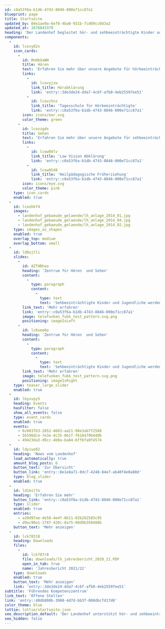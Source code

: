 ```yaml
---
id: c0a53f6a-b1db-4743-8846-000e71cc87a1
blueprint: page
title: Startseite
updated_by: 04e1ae9a-6ef8-4ba0-931b-7cd69cc0d3a2
updated_at: 1676043379
heading: 'Der Landenhof begleitet hör- und sehbeeinträchtigte Kinder und Jugendliche und ihr Umfeld'
components:
  -
    id: lcovy82x
    icon_cards:
      -
        id: MnHbXaWH
        title: Hören
        text: 'Erfahren Sie mehr über unsere Angebote für hörbeeinträchtigte Kinder und Jugendliche'
        links:
          -
            id: lcovyjzw
            link_title: Hörabklärung
            link: 'entry::3de3de24-dda7-4c6f-afb0-4eb25597ee51'
          -
            id: lcovz5nz
            link_title: 'Tagesschule für Hörbeeinträchtigte'
            link: 'entry::c0a53f6a-b1db-4743-8846-000e71cc87a1'
        icon: icons/ear.svg
        color_theme: green
      -
        id: lcovzgdx
        title: Sehen
        text: 'Erfahren Sie mehr über unsere Angebote für sehbeeinträchtigte Kinder und Jugendliche'
        links:
          -
            id: lcow04lv
            link_title: 'Low Vision Abklärung'
            link: 'entry::c0a53f6a-b1db-4743-8846-000e71cc87a1'
          -
            id: lcow05d8
            link_title: 'Heilpädagogische Früherziehung'
            link: 'entry::c0a53f6a-b1db-4743-8846-000e71cc87a1'
        icon: icons/eye.svg
        color_theme: pink
    type: icon_cards
    enabled: true
  -
    id: lcoohkf4
    images:
      - landenhof_gebaeude_gelaende/lh_anlage_2014_01.jpg
      - landenhof_gebaeude_gelaende/lh_anlage_2014_04.jpg
      - landenhof_gebaeude_gelaende/lh_anlage_2014_02.jpg
    type: images_as_shapes
    enabled: true
    overlap_top: medium
    overlap_bottom: small
  -
    id: ld0ujtli
    slides:
      -
        id: AZTHRhoo
        heading: 'Zentrum für Hören  und Sehen'
        content:
          -
            type: paragraph
            content:
              -
                type: text
                text: 'Sehbeeinträchtigte Kinder und Jugendliche werden in der Regelschule beraten und begleitet.'
        link_text: 'Mehr erfahren'
        link: 'entry::c0a53f6a-b1db-4743-8846-000e71cc87a1'
        image: telefunken_fubk_test_pattern.svg.png
        positioning: imageIsLeft
      -
        id: lc6see6o
        heading: 'Zentrum für Hören  und Sehen'
        content:
          -
            type: paragraph
            content:
              -
                type: text
                text: 'Sehbeeinträchtigte Kinder und Jugendliche werden in der Regelschule beraten und begleitet.'
        link_text: 'Mehr erfahren'
        image: telefunken_fubk_test_pattern.svg.png
        positioning: imageIsRight
    type: teaser_large_slider
    enabled: true
  -
    id: lbyxvpy5
    heading: Events
    hasFilter: false
    show_all_events: false
    type: event_cards
    enabled: true
    events:
      - 6c6037b3-2852-4603-aa21-98e3ab7f2588
      - 5b596dce-7e3e-4c35-861f-f618479b449b
      - 49423da3-d9cc-4b0a-ba84-6ffbfa9f4574
  -
    id: ldyiuo82
    heading: 'News vom Landenhof'
    load_automatically: true
    amount_blog_posts: 6
    button_text: 'Zur Übersicht'
    button_link: 'entry::8e1e8a71-0dc7-4248-84e7-ab40f4e0a88d'
    type: blog_slider
    enabled: true
  -
    id: ld1mit7e
    heading: 'Erfahren Sie mehr'
    button_link: 'entry::c0a53f6a-b1db-4743-8846-000e71cc87a1'
    type: slider
    enabled: true
    entries:
      - a20d97ae-de58-4e4f-8b11-02b282583c95
      - d9ac90a1-1787-428c-8a75-00d9b358488b
    button_text: 'Mehr anzeigen'
  -
    id: lck78318
    heading: Downloads
    files:
      -
        id: lck787r8
        file: downloads/lh_jahresbericht_2020_21.PDF
        open_in_tab: true
        name: 'Jahresbericht 2021/22'
    type: downloads
    enabled: true
    button_text: 'Mehr anzeigen'
    link: 'entry::3de3de24-dda7-4c6f-afb0-4eb25597ee51'
subtitle: 'Führendes Kompetenzzentrum'
link_text: 'Offene Stellen'
link: 'entry::40db808b-3908-4d7d-bb3f-008dbcfd17d8'
color_theme: blue
lottie: lottie/startseite.json
seo_description_default: 'Der Landenhof unterstützt hör- und sehbeeinträchtigte Kinder & Jugendliche in ihrem selbstbestimmten Leben durch Förderung ihrer Fähigkeiten & Entwicklung'
seo_hidden: false
---
```

